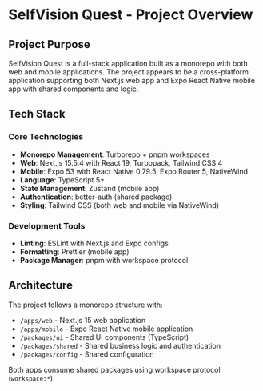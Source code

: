 # SelfVision Quest - Project Overview

## Project Purpose
SelfVision Quest is a full-stack application built as a monorepo with both web and mobile applications. The project appears to be a cross-platform application supporting both Next.js web app and Expo React Native mobile app with shared components and logic.

## Tech Stack

### Core Technologies
- **Monorepo Management**: Turborepo + pnpm workspaces
- **Web**: Next.js 15.5.4 with React 19, Turbopack, Tailwind CSS 4
- **Mobile**: Expo 53 with React Native 0.79.5, Expo Router 5, NativeWind
- **Language**: TypeScript 5+
- **State Management**: Zustand (mobile app)
- **Authentication**: better-auth (shared package)
- **Styling**: Tailwind CSS (both web and mobile via NativeWind)

### Development Tools
- **Linting**: ESLint with Next.js and Expo configs
- **Formatting**: Prettier (mobile app)
- **Package Manager**: pnpm with workspace protocol

## Architecture
The project follows a monorepo structure with:
- `/apps/web` - Next.js 15 web application
- `/apps/mobile` - Expo React Native mobile application
- `/packages/ui` - Shared UI components (TypeScript)
- `/packages/shared` - Shared business logic and authentication
- `/packages/config` - Shared configuration

Both apps consume shared packages using workspace protocol (`workspace:*`).
